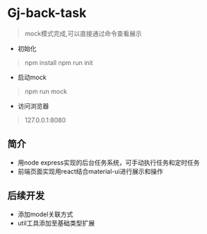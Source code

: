 # Gj-back-task
> mock模式完成,可以直接通过命令查看展示

+ 初始化
> npm install
> npm run init

+ 启动mock
> npm run mock

+ 访问浏览器
> 127.0.0.1:8080

## 简介
+ 用node express实现的后台任务系统，可手动执行任务和定时任务
+ 前端页面实现用react结合material-ui进行展示和操作

## 后续开发
+ 添加model关联方式
+ util工具添加至基础类型扩展